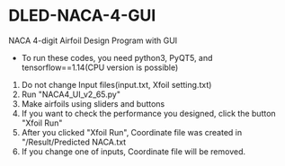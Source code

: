 # DLED-NACA-4-GUI
NACA 4-digit Airfoil Design Program with GUI

- To run these codes, you need python3, PyQT5, and tensorflow==1.14(CPU version is possible)

1. Do not change Input files(input.txt, Xfoil setting.txt)
2. Run "NACA4_UI_v2_65.py"
3. Make airfoils using sliders and buttons
4. If you want to check the performance you designed, click the button "Xfoil Run"
5. After you clicked "Xfoil Run", Coordinate file was created in "/Result/Predicted NACA.txt
6. If you change one of inputs, Coordinate file will be removed.
